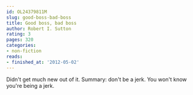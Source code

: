 ```yaml
---
id: OL24379811M
slug: good-boss-bad-boss
title: Good boss, bad boss
author: Robert I. Sutton
rating: 3
pages: 320
categories:
- non-fiction
reads:
- finished_at: '2012-05-02'
---
```

Didn't get much new out of it. Summary: don't be a jerk. You won't know you're being a jerk.
